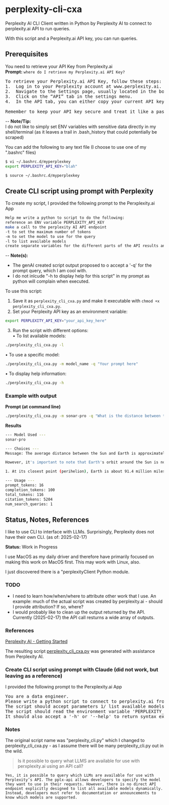# perplexity-cli-cxa
Perplexity AI CLI Client written in Python by Perplexity AI to connect to perplexity.ai API to run queries.

With this script and a Perplexity.ai API key, you can run queries.

## Prerequisites
You need to retrieve your API Key from Perplexity.ai    
**Prompt:**  `where do I retrieve my Perplexity.ai API Key?`

<pre>
To retrieve your Perplexity.ai API Key, follow these steps:
1.	Log in to your Perplexity account at www.perplexity.ai.
2.	Navigate to the Settings page, usually located in the bottom left corner of the interface.
3.	Click on the “API” tab in the settings menu.
4.	In the API tab, you can either copy your current API key or generate a new one by clicking the “Generate” button.

Remember to keep your API key secure and treat it like a password. The API key is a long-lived access token that you can use until you manually refresh or delete it.
</pre>

-- **Note/Tip:**   
I do not like to simply set ENV variables with sensitive data directly in my shell/terminal (as it leaves a trail in .bash_history that could potentially be scraped)

You can add the following to any text file (I choose to use one of my ".bashrc" files)
```bash
$ vi ~/.bashrc.d/myperplexkey
export PERPLEXITY_API_KEY="blah"

$ source ~/.bashrc.d/myperplexkey
```

## Create CLI script using prompt with Perplexity 
To create my script, I provided the following prompt to the Perxplexity.ai App
```bash
Help me write a python to script to do the following:
reference an ENV variable PERPLEXITY_API_KEY 
make a call to the perplexity AI API endpoint
-t to set the maximum number of tokens
-m to set the model to use for the query
-l to list available models
create separate variables for the different parts of the API results and then print each part with a header.
```
-- **Note(s):**  
- The genAI created script output proposed to o accept a '-q' for the prompt query, which I am cool with.
- I do not inlcude "-h to display help for this script" in my prompt as python will complain when executed.

To use this script:
1.	Save it as `perplexity_cli_cxa.py` and make it executable with `chmod +x perplexity_cli_cxa.py`.
2.	Set your Perplexity API key as an environment variable:

```bash
export PERPLEXITY_API_KEY="your_api_key_here"
```

3.	Run the script with different options:  
•	To list available models:
```bash
./perplexity_cli_cxa.py -l
```

•	To use a specific model:
```bash
./perplexity_cli_cxa.py -m model_name -q "Your prompt here"
```

•	To display help information:
```bash
./perplexity_cli_cxa.py -h
```

### Example with output
**Prompt (at command line)**
```bash
./perplexity_cli_cxa.py -m sonar-pro -q "What is the distance between the Sun and Earth?"
```

**Results**
```bash
--- Model Used ---
sonar-pro

--- Choices ---
Message: The average distance between the Sun and Earth is approximately 93 million miles (150 million kilometers)[1][4]. This distance is also defined as 1 Astronomical Unit (AU)[4].

However, it's important to note that Earth's orbit around the Sun is not perfectly circular, but slightly elliptical. This means the actual distance varies throughout the year:

1. At its closest point (perihelion), Earth is about 91.4 million miles

--- Usage ---
prompt_tokens: 16
completion_tokens: 100
total_tokens: 116
citation_tokens: 5204
num_search_queries: 1
```

## Status, Notes, References
I like to use CLI to interface with LLMs.  Surprisingly, Perplexity does not have their own CLI. (as of: 2025-02-17)

**Status:** Work in Progress

I use MacOS as my daily driver and therefore have primarily focused on making this work on MacOS first.  This may work with Linux, also.

I just discovered there is a "perplexityClient Python module.

### TODO
* I need to learn how/when/where to attribute other work that I use.  An example: much of the actual script was created by perplexity.ai - should I provide attribution?  If so, where?
* I would probably like to clean up the output returned by the API.  Currently (2025-02-17) the API call resturns a wide array of outputs.  

### References
[Perplexity AI - Getting Started](https://docs.perplexity.ai/guides/getting-started)  

The resulting script [perplexity_cli_cxa.py](./perplexity_cli_cxa.py) was generated with assistance from Perplexity AI. 

### Create CLI script using prompt with Claude (did not work, but leaving as a reference)
I provided the following prompt to the Perxplexity.ai App
<pre>
You are a data engineer.
Please write a python script to connect to perplexity.ai from the macos bash shell.
The script should accept parameters 1/ list available models using '-l' 2/ use a specific model using '-m' or '--model'.
The script should read the environment variable 'PERPLEXITY_API_KEY'.
It should also accept a '-h' or '--help' to return syntax examples"
</pre>

### Notes

The original script name was "perplexity_cli.py" which I changed to perplexity_cli_cxa.py - as I assume there will be many perplexity_cli.py out in the wild.

> Is it possible to query what LLMS are available for use with perxplexity.ai using an API call?
```
Yes, it is possible to query which LLMs are available for use with Perplexity’s API. The pplx-api allows developers to specify the model they want to use in their requests. However, there is no direct API endpoint explicitly designed to list all available models dynamically. Instead, developers must refer to documentation or announcements to know which models are supported.
```
